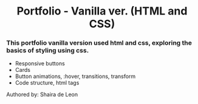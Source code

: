 <h1 align="center">Portfolio - Vanilla ver. (HTML and CSS)</h1>

### This portfolio vanilla version used html and css, exploring the basics of styling using css.

- Responsive buttons
- Cards
- Button animations, :hover, transitions, transform
- Code structure, html tags

Authored by: Shaira de Leon
